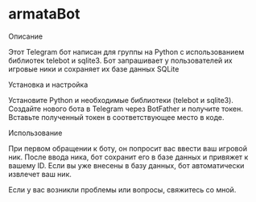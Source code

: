 # armataBot

Описание

Этот Telegram бот написан для группы  на Python с использованием библиотек telebot и sqlite3. Бот запрашивает у пользователей их игровые ники и сохраняет их 
базе данных SQLite

Установка и настройка

Установите Python и необходимые библиотеки (telebot и sqlite3).
Создайте нового бота в Telegram через BotFather и получите токен.
Вставьте полученный токен в соответствующее место в коде.

Использование

При первом обращении к боту, он попросит вас ввести ваш игровой ник. После ввода ника, бот сохранит его в базе данных и привяжет к вашему ID. Если вы уже внесены в базу данных, бот автоматически извлечет ваш ник.

Если у вас возникли проблемы или вопросы, свяжитесь со мной.
